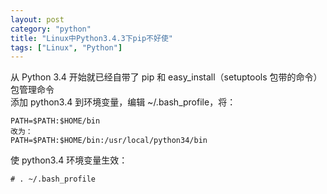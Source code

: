 ```yaml
---
layout: post
category: "python"
title: "Linux中Python3.4.3下pip不好使"
tags: ["Linux", "Python"]
---
```


从 Python 3.4 开始就已经自带了 pip 和 easy_install（setuptools 包带的命令）包管理命令  
添加 python3.4 到环境变量，编辑 ~/.bash_profile，将：  

    PATH=$PATH:$HOME/bin
    改为：
    PATH=$PATH:$HOME/bin:/usr/local/python34/bin

使 python3.4 环境变量生效：  

    # . ~/.bash_profile
